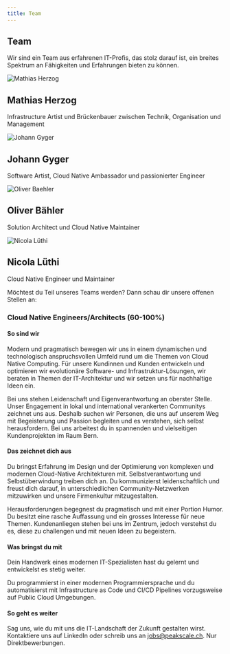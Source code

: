 ```yaml
---
title: Team
---
```


## Team

Wir sind ein Team aus erfahrenen IT-Profis, das stolz darauf ist, ein breites Spektrum an Fähigkeiten und Erfahrungen
bieten zu können.

<div class="row">
    <div class="article col col-3 col-d-3 col-t-4">
      <div class="article__inner">
        <div class="article__head">
          <div class="sqr_border"><div class="sqr">
            <img alt="Mathias Herzog" src="/images/team/mathiasherzog.jpg">
          </div></div>
        </div>
        <div class="article__content">
          <h2 class="article__title">Mathias Herzog &nbsp <a class="scl" href="https://www.linkedin.com/in/mathias-herzog-888a6788/">
            <i class="ion ion-logo-linkedin" style="color: #0580c4;"></i>
          </a></h2>
          <p class="article__excerpt">Infrastructure Artist und Brückenbauer zwischen Technik, Organisation und Management</p>
        </div>
      </div>
    </div>
    <div class="article col col-3 col-d-3 col-t-4">
      <div class="article__inner">
        <div class="article__head">
          <div class="sqr_border"><div class="sqr">
            <img alt="Johann Gyger" src="/images/team/johanngyger.jpg">
          </div></div>
        </div>
        <div class="article__content">
          <h2 class="article__title">Johann Gyger &nbsp <a class="scl" href="https://www.linkedin.com/in/johanngyger/">
            <i class="ion ion-logo-linkedin" style="color: #0580c4;"></i></a>
          </h2>
          <p class="article__excerpt">Software Artist, Cloud Native Ambassador und passionierter Engineer</p>
        </div>
      </div>
    </div>
    <div class="article col col-3 col-d-3 col-t-4">
      <div class="article__inner">
        <div class="article__head">
          <div class="sqr_border"><div class="sqr">
            <img alt="Oliver Baehler" src="/images/team/oliverbaehler.jpg">
          </div></div>
        </div>
        <div class="article__content">
          <h2 class="article__title">Oliver Bähler &nbsp <a class="scl" href="https://www.linkedin.com/in/oliver-b%C3%A4hler-8b182b175/">
            <i class="ion ion-logo-linkedin" style="color: #0580c4;"></i></a>
          </h2>
          <p class="article__excerpt">Solution Architect und Cloud Native Maintainer</p>
        </div>
      </div>
    </div>
    <div class="article col col-3 col-d-3 col-t-4">
      <div class="article__inner">
        <div class="article__head">
          <div class="sqr_border"><div class="sqr">
            <img alt="Nicola Lüthi" src="/images/team/nicolaluethi.jpeg">
          </div></div>
        </div>
        <div class="article__content">
          <h2 class="article__title">Nicola Lüthi &nbsp <a class="scl" href="https://www.linkedin.com/in/nicola-l%C3%BCthi-895045252/">
            <i class="ion ion-logo-linkedin" style="color: #0580c4;"></i></a>
          </h2>
          <p class="article__excerpt">Cloud Native Engineer und Maintainer</p>
        </div>
      </div>
    </div>
</div>

Möchtest du Teil unseres Teams werden? Dann schau dir unsere offenen Stellen an:

### Cloud Native Engineers/Architects (60-100%)

#### So sind wir

Modern und pragmatisch bewegen wir uns in einem dynamischen und technologisch anspruchsvollen Umfeld rund um die Themen
von Cloud Native Computing. Für unsere Kundinnen und Kunden entwickeln und optimieren wir evolutionäre Software- und
Infrastruktur-Lösungen, wir beraten in Themen der IT-Architektur und wir setzen uns für nachhaltige Ideen ein.

Bei uns stehen Leidenschaft und Eigenverantwortung an oberster Stelle. Unser Engagement in lokal und international
verankerten Communitys zeichnet uns aus. Deshalb suchen wir Personen, die uns auf unserem Weg mit Begeisterung und
Passion begleiten und es verstehen, sich selbst herausfordern. Bei uns arbeitest du in spannenden und vielseitigen
Kundenprojekten im Raum Bern.

#### Das zeichnet dich aus

Du bringst Erfahrung im Design und der Optimierung von komplexen und modernen Cloud-Native Architekturen mit.
Selbstverantwortung und Selbstüberwindung treiben dich an. Du kommunizierst leidenschaftlich und freust dich darauf, in
unterschiedlichen Community-Netzwerken mitzuwirken und unsere Firmenkultur mitzugestalten.

Herausforderungen begegnest du pragmatisch und mit einer Portion Humor. Du besitzt eine rasche Auffassung und ein
grosses Interesse für neue Themen. Kundenanliegen stehen bei uns im Zentrum, jedoch verstehst du es, diese zu challengen
und mit neuen Ideen zu begeistern.

#### Was bringst du mit

Dein Handwerk eines modernen IT-Spezialisten hast du gelernt und entwickelst es stetig weiter.

Du programmierst in einer modernen Programmiersprache und du automatisierst mit Infrastructure as Code und CI/CD
Pipelines vorzugsweise auf Public Cloud Umgebungen.

#### So geht es weiter

Sag uns, wie du mit uns die IT-Landschaft der Zukunft gestalten wirst. Kontaktiere uns auf LinkedIn oder schreib uns an
jobs@peakscale.ch. Nur Direktbewerbungen.
